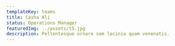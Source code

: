 ```yaml
---
templateKey: teams
title: Casha Ali
status: Operations Manager
featuredImg: ../assets/t5.jpg
description: Pellentesque ornare sem lacinia quam venenatis.
---
```

